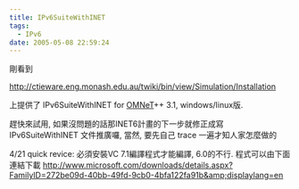 ```yaml
---
title: IPv6SuiteWithINET
tags:
  - IPv6
date: 2005-05-08 22:59:24
---
```


剛看到

http://ctieware.eng.monash.edu.au/twiki/bin/view/Simulation/Installation

上提供了 IPv6SuiteWithINET for [OMNeT](http://ctieware.eng.monash.edu.au/twiki/bin/view/Simulation/OMNeT)++ 3.1, windows/linux版.

趕快來試用, 如果沒問題的話那INET6計畫的下一步就修正成寫 IPv6SuiteWithINET 文件推廣囉, 
當然, 要先自己 trace 一遍才知人家怎麼做的

4/21 quick revice:
必須安裝VC 7.1編譯程式才能編譯, 6.0的不行. 程式可以由下面連結下載
http://www.microsoft.com/downloads/details.aspx?FamilyID=272be09d-40bb-49fd-9cb0-4bfa122fa91b&amp;displaylang=en